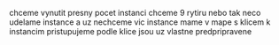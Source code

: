 chceme vynutit presny pocet instanci
chceme 9 rytiru nebo tak neco udelame instance a uz nechceme vic
instance mame v mape s klicem
k instancim pristupujeme podle klice
jsou uz vlastne predpripravene